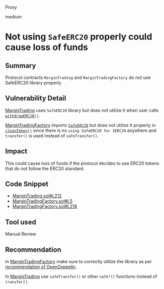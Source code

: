 Proxy

medium

# Not using `SafeERC20` properly could cause loss of funds

## Summary

Protocol contracts `MarginTrading` and `MarginTradingFactory` do not use SafeERC20 library properly

## Vulnerability Detail

[MarginTrading](https://github.com/sherlock-audit/2023-05-dodo/blob/main/dodo-margin-trading-contracts/contracts/marginTrading/MarginTrading.sol) uses `SafeERC20` library but does not utilize it when user calls [`withdrawERC20()`](https://github.com/sherlock-audit/2023-05-dodo/blob/main/dodo-margin-trading-contracts/contracts/marginTrading/MarginTrading.sol#L212).

[MarginTradingFactory](https://github.com/sherlock-audit/2023-05-dodo/blob/main/dodo-margin-trading-contracts/contracts/marginTrading/MarginTradingFactory.sol) imports [`SafeERC20`](https://github.com/sherlock-audit/2023-05-dodo/blob/main/dodo-margin-trading-contracts/contracts/marginTrading/MarginTradingFactory.sol#L5) but does not utilize it properly in [`cleanToken()`](https://github.com/sherlock-audit/2023-05-dodo/blob/main/dodo-margin-trading-contracts/contracts/marginTrading/MarginTradingFactory.sol#L218) since there is no `using SafeERC20 for IERC20` anywhere and `transfer()` is used instead of `safeTransfer()`.

## Impact

This could cause loss of funds if the protocol decides to use ERC20 tokens that do not follow the ERC20 standard.

## Code Snippet

- [MarginTrading.sol#L212](https://github.com/sherlock-audit/2023-05-dodo/blob/main/dodo-margin-trading-contracts/contracts/marginTrading/MarginTrading.sol#L212)
- [MarginTradingFactory.sol#L5](https://github.com/sherlock-audit/2023-05-dodo/blob/main/dodo-margin-trading-contracts/contracts/marginTrading/MarginTradingFactory.sol#L5)
- [MarginTradingFactory.sol#L218](https://github.com/sherlock-audit/2023-05-dodo/blob/main/dodo-margin-trading-contracts/contracts/marginTrading/MarginTradingFactory.sol#L218)

## Tool used

Manual Review

## Recommendation

In [MarginTradingFactory](https://github.com/sherlock-audit/2023-05-dodo/blob/main/dodo-margin-trading-contracts/contracts/marginTrading/MarginTradingFactory.sol) make sure to correctly utilize the library as per [recommendation of OpenZeppelin](https://github.com/OpenZeppelin/openzeppelin-contracts/blob/master/contracts/token/ERC20/utils/SafeERC20.sol#L10-L18).

In [MarginTrading](https://github.com/sherlock-audit/2023-05-dodo/blob/main/dodo-margin-trading-contracts/contracts/marginTrading/MarginTrading.sol) use `safeTransfer()` or other `safe*()` functions instead of `transfer()`.
